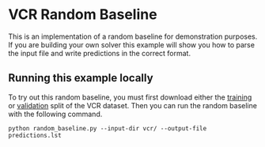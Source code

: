 # VCR Random Baseline

This is an implementation of a random baseline for demonstration purposes.
If you are building your own solver this example will show you how to parse the input file and write predictions in the correct format.

## Running this example locally

To try out this random baseline, you must first download either the [training](https://storage.googleapis.com/ai2-alexandria/public/vcr/train.zip) or [validation](https://storage.googleapis.com/ai2-alexandria/public/vcr/val.zip) split of the VCR dataset.  Then you can run the random baseline with the following command.

```
python random_baseline.py --input-dir vcr/ --output-file predictions.lst
```
